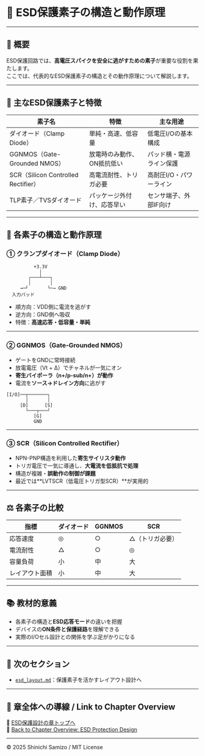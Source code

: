# 🔧 ESD保護素子の構造と動作原理

---

## 📘 概要

ESD保護回路では、**高電圧スパイクを安全に逃がすための素子**が重要な役割を果たします。  
ここでは、代表的なESD保護素子の構造とその動作原理について解説します。

---

## 🔋 主なESD保護素子と特徴

| 素子名 | 特徴 | 主な用途 |
|--------|------|----------|
| ダイオード（Clamp Diode） | 単純・高速、低容量 | 低電圧I/Oの基本構成 |
| GGNMOS（Gate-Grounded NMOS） | 放電時のみ動作、ON抵抗低い | パッド横・電源ライン保護 |
| SCR（Silicon Controlled Rectifier） | 高電流耐性、トリガ必要 | 高耐圧I/O・パワーライン |
| TLP素子／TVSダイオード | パッケージ外付け、応答早い | センサ端子、外部IF向け |

---

## 📌 各素子の構造と動作原理

### ① クランプダイオード（Clamp Diode）
```
          +3.3V
            │
        ┌───┴───┐
        │       │
     →─┘       └─→ GND
  入力パッド
```
  - 順方向：VDD側に電流を逃がす
- 逆方向：GND側へ吸収
- 特徴：**高速応答・低容量・単純**

---

### ② GGNMOS（Gate-Grounded NMOS）

- ゲートをGNDに常時接続
- 放電電圧（Vt + Δ）でチャネルが一気にオン
- **寄生バイポーラ（n+/p-sub/n+）が動作**
- 電流を**ソース→ドレイン方向**に逃がす
```
[I/O]──┬───────┐
       │       │
     [D]      [S]
       └───┬───┘
          [G]
          GND
```
---

### ③ SCR（Silicon Controlled Rectifier）

- NPN-PNP構造を利用した**寄生サイリスタ動作**
- トリガ電圧で一気に導通し、**大電流を低抵抗で処理**
- 構造が複雑・**誤動作の制御が課題**
- 最近では**LVTSCR（低電圧トリガ型SCR）**が実用的

---

## ⚖️ 各素子の比較

| 指標 | ダイオード | GGNMOS | SCR |
|------|------------|--------|-----|
| 応答速度 | ◎ | ○ | △（トリガ必要） |
| 電流耐性 | △ | ○ | ◎ |
| 容量負荷 | 小 | 中 | 大 |
| レイアウト面積 | 小 | 中 | 大 |

---

## 📚 教材的意義

- 各素子の構造と**ESD応答モード**の違いを把握  
- デバイスの**ON条件と保護経路**を理解できる  
- 実際のI/Oセル設計との関係を学ぶ足がかりになる

---

## 🔗 次のセクション

- [`esd_layout.md`](./esd_layout.md)：保護素子を活かすレイアウト設計へ

---

## 🧭 章全体への導線 / Link to Chapter Overview

📂 [ESD保護設計の章トップへ](../d_chapter3_esd_protection_design/README.md)  
📂 [Back to Chapter Overview: ESD Protection Design](../d_chapter3_esd_protection_design/README.md)

---
© 2025 Shinichi Samizo / MIT License
